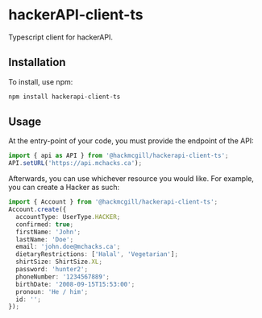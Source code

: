 # hackerAPI-client-ts

Typescript client for hackerAPI.

## Installation

To install, use npm:

```bash
npm install hackerapi-client-ts
```

## Usage

At the entry-point of your code, you must provide the endpoint of the API:

```typescript
import { api as API } from '@hackmcgill/hackerapi-client-ts';
API.setURL('https://api.mchacks.ca');
```

Afterwards, you can use whichever resource you would like. For example, you can create a Hacker as such:

```typescript
import { Account } from '@hackmcgill/hackerapi-client-ts';
Account.create({
  accountType: UserType.HACKER;
  confirmed: true;
  firstName: 'John';
  lastName: 'Doe';
  email: 'john.doe@mchacks.ca';
  dietaryRestrictions: ['Halal', 'Vegetarian'];
  shirtSize: ShirtSize.XL;
  password: 'hunter2';
  phoneNumber: '1234567889';
  birthDate: '2008-09-15T15:53:00';
  pronoun: 'He / him';
  id: '';
});
```